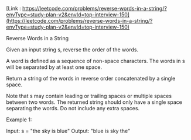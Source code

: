[Link : https://leetcode.com/problems/reverse-words-in-a-string/?envType=study-plan-v2&envId=top-interview-150](https://leetcode.com/problems/reverse-words-in-a-string/?envType=study-plan-v2&envId=top-interview-150)

Reverse Words in a String


Given an input string s, reverse the order of the words.

A word is defined as a sequence of non-space characters. The words in s will be separated by at least one space.

Return a string of the words in reverse order concatenated by a single space.

Note that s may contain leading or trailing spaces or multiple spaces between two words. The returned string should only have a single space separating the words. Do not include any extra spaces.

 

Example 1:

Input: s = "the sky is blue"
Output: "blue is sky the"
